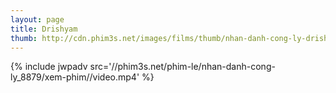 ```yaml
---
layout: page
title: Drishyam
thumb: http://cdn.phim3s.net/images/films/thumb/nhan-danh-cong-ly-drishyam-2015.jpg
---
```

{% include jwpadv src='//phim3s.net/phim-le/nhan-danh-cong-ly_8879/xem-phim//video.mp4' %}